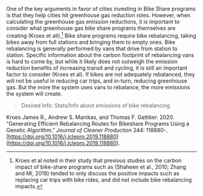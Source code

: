 One of the key arguments in favor of cities investing in Bike Share programs is that they help cities hit greenhouse gas reduction roles. However, when calculating the greenhouse gas emission reductions, it is important to consider what greenhouse gas bike share programs themselves are creating (Kroes et all).[^1] Bike share programs require bike rebalancing, taking bikes away from full stations and bringing them to empty ones. Bike rebalancing is generally performed by vans that drive from station to station. Specific information about the carbon footprint of rebalancing vans is hard to come by, but while it likely does not outweigh the emission reduction benefits of increasing transit and cycling, it is still an important factor to consider (Kroes et al). If bikes are not adequately rebalanced, they will not be useful in reducing car trips, and in-turn, reducing greenhouse gas. But the more the system uses vans to rebalance, the more emissions the system will create. 

> Desired Info: Stats/Info about emissions of bike rebalancing 


[^1]: Kroes et al noted in their study that previous studies on the carbon impact of bike-share programs such as  (Shaheen et al., 2010; Zhang and Mi, 2018) tended to only discuss the positive impacts such as replacing car trips with bike rides, and did not include bike rebalancing impacts. 
 
 
 Kroes James R., Andrew S. Manikas, and Thomas F. Gattiker. 2020. “Generating Efficient Rebalancing Routes for Bikeshare Programs Using a Genetic Algorithm.” _Journal of Cleaner Production_ 244: 118880-. [https://doi.org/10.1016/j.jclepro.2019.118880](https://doi.org/10.1016/j.jclepro.2019.118880).

